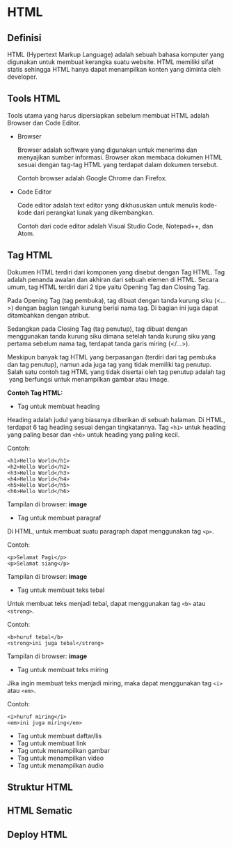 # HTML

## Definisi
HTML (Hypertext Markup Language) adalah sebuah bahasa komputer yang digunakan untuk membuat kerangka suatu website. HTML memiliki sifat statis sehingga HTML hanya dapat menampilkan konten yang diminta oleh developer.

## Tools HTML
Tools utama yang harus dipersiapkan sebelum membuat HTML adalah Browser dan Code Editor.
- Browser

  Browser adalah software yang digunakan untuk menerima dan menyajikan sumber informasi. Browser akan membaca dokumen HTML sesuai dengan tag-tag HTML yang terdapat       dalam dokumen tersebut.
  
  Contoh browser adalah Google Chrome dan Firefox.

- Code Editor

  Code editor adalah text editor yang dikhususkan untuk menulis kode-kode dari perangkat lunak yang dikembangkan. 
  
  Contoh dari code editor adalah Visual Studio Code, Notepad++, dan Atom.
  
## Tag HTML
Dokumen HTML terdiri dari komponen yang disebut dengan Tag HTML. Tag adalah penanda awalan dan akhiran dari sebuah elemen di HTML. Secara umum, tag HTML terdiri dari 2 tipe yaitu Opening Tag dan Closing Tag.

Pada Opening Tag (tag pembuka), tag dibuat dengan tanda kurung siku (<…>) dengan bagian tengah kurung berisi nama tag. Di bagian ini juga dapat ditambahkan dengan atribut.

Sedangkan pada Closing Tag (tag penutup), tag dibuat dengan menggunakan tanda kurung siku dimana setelah tanda kurung siku yang pertama sebelum nama tag, terdapat tanda garis miring (</…>).

Meskipun banyak tag HTML yang berpasangan (terdiri dari tag pembuka dan tag penutup), namun ada juga tag yang tidak memiliki tag penutup. Salah satu contoh tag HTML yang tidak disertai oleh tag penutup adalah tag <img> yang berfungsi untuk menampilkan gambar atau image.

**Contoh Tag HTML:**

- Tag untuk membuat heading

Heading adalah judul yang biasanya diberikan di sebuah halaman. Di HTML, terdapat 6 tag heading sesuai dengan tingkatannya. Tag `<h1>` untuk heading yang paling besar dan `<h6>` untuk heading yang paling kecil.

Contoh:
```
<h1>Hello World</h1>
<h2>Hello World</h2>
<h3>Hello World</h3>
<h4>Hello World</h4>
<h5>Hello World</h5>
<h6>Hello World</h6>
```

Tampilan di browser:
**image**

- Tag untuk membuat paragraf

Di HTML, untuk membuat suatu paragraph dapat menggunakan tag `<p>`.

Contoh:
```
<p>Selamat Pagi</p>
<p>Selamat siang</p>
```

Tampilan di browser:
**image**

- Tag untuk membuat teks tebal

Untuk membuat teks menjadi tebal, dapat menggunakan tag `<b>` atau `<strong>`.

Contoh:
```
<b>huruf tebal</b>
<strong>ini juga tebal</strong>
```

Tampilan di browser:
**image**

- Tag untuk membuat teks miring

Jika ingin membuat teks menjadi miring, maka dapat menggunakan tag `<i>` atau `<em>`.

Contoh:
```
<i>huruf miring</i>
<em>ini juga miring</em>
```

- Tag untuk membuat daftar/lis
- Tag untuk membuat link
- Tag untuk menampilkan gambar
- Tag untuk menampilkan video
- Tag untuk menampilkan audio

## Struktur HTML

## HTML Sematic

## Deploy HTML
